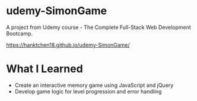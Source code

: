 # udemy-SimonGame

A project from Udemy course - The Complete Full-Stack Web Development Bootcamp.

https://hanktchen18.github.io/udemy-SimonGame/

# What I Learned
* Create an interactive memory game using JavaScript and jQuery
* Develop game logic for level progression and error handling
